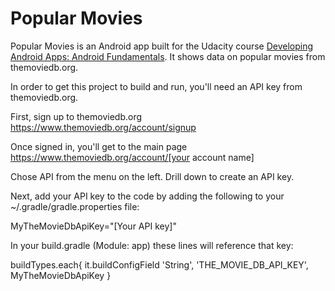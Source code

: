 Popular Movies
================

Popular Movies is an Android app built for the Udacity course [Developing Android Apps: Android Fundamentals](https://www.udacity.com/course/ud853).
It shows data on popular movies from themoviedb.org.   

In order to get this project  to build and run, you'll need an API key from themoviedb.org.   

First, sign up to themoviedb.org
https://www.themoviedb.org/account/signup

Once signed  in, you'll get to the main page
https://www.themoviedb.org/account/[your account name]

Chose API from the menu on the left.  Drill down to create an API key.   

Next, add  your API key to the code by adding the following to your ~/.gradle/gradle.properties file:
  
MyTheMovieDbApiKey="[Your API key]"

In your build.gradle  (Module: app) these lines will reference that key:

buildTypes.each{
     it.buildConfigField 'String', 'THE_MOVIE_DB_API_KEY', MyTheMovieDbApiKey
}







